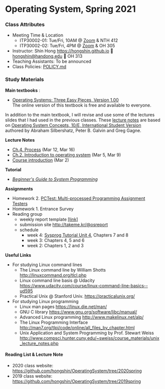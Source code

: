 # Operating System, Spring 2021

### Class Attributes ###
* Meeting Time & Location
  * ITP30002-01: Tue/Fri, 10AM @ [Zoom](https://handong.zoom.us/my/hongshin) & NTH 412
  * ITP30002-02: Tue/Fri, 4PM @ [Zoom](https://handong.zoom.us/my/hongshin) & OH 305
* Instructor: Shin Hong https://hongshin.github.io :e-mail: hongshin@handong.edu :door: OH 313
* Teaching Assistants: To be announced
* Class Policies: [POLICY.md](https://github.com/hongshin/OperatingSystem/blob/master/POLICY.md)

### Study Materials ###

**Main textbooks** :
* [Operating Systems: Three Easy Pieces, Version 1.00](http://pages.cs.wisc.edu/~remzi/OSTEP/)  
  The online version of this textbook is free and available to everyone.

In addition to the main textbook, I will revise and use some of the lectures slides that I had used in the previous classes. These [lecture notes](https://github.com/hongshin/OperatingSystem/tree/2020spring) are based on [Operating System Concepts, 10/E, International Student Version](http://www.kyobobook.co.kr/product/detailViewEng.laf?ejkGb=ENG&mallGb=ENG&barcode=9781119586166) authored by Abraham Silbershatz, Peter B. Galvin and Greg Gagne. 

**Lecture Notes**
 - [Ch.4. Process](http://github.com/hongshin/OperatingSystem/blob/master/notes/ch4-process.pdf) (Mar 12, Mar 16)
 - [Ch.2. Introduction to operating system](http://github.com/hongshin/OperatingSystem/blob/master/notes/ch2-introduction.pdf) (Mar 5, Mar 9)
 - [Course introduction](http://github.com/hongshin/OperatingSystem/blob/master/notes/course+intro.pdf) (Mar 2)
 
 **Tutorial** 
  - [*Beginner's Guide to System Programming*](https://sites.google.com/handong.edu/system-programming)

**Assignments**
 - Homework 2. [PCTest: Multi-processed Programming Assignment Testers](http://github.com/hongshin/OperatingSystem/blob/master/assignments/homework2.pdf)
 - Homework 1. Entrance Survey
 - Reading group 
   * weekly report template [\[link\]](http://github.com/hongshin/OperatingSystem/blob/master/assignments/weekly+report.docx)
   * submission site http://takeme.kr/@osreport
   * schedule
       - week 4: [Sysprog Tutorial Unit 4](https://sites.google.com/handong.edu/system-programming/unit-4-inter-process-communication), Chapters 7 and 8
       - week 3: Chapters 4, 5 and 6
       - week 2: Chapters 1, 2 and 3
       

**Useful Links**
- For studying Linux command lines
  - The Linux command line by William Shotts http://linuxcommand.org/tlcl.php
  - Linux command line basis @ Udacity https://www.udacity.com/course/linux-command-line-basics--ud595
  - Practical Unix @ Stanford Univ. https://practicalunix.org/
- For studying Linux programming
  - Linux man pages https://linux.die.net/man/
  - GNU C library https://www.gnu.org/software/libc/manual/
  - Advanced Linux programming http://www.makelinux.net/alp/
  - The Linux Programming Interface http://man7.org/tlpi/code/online/all_files_by_chapter.html
  - Unix Application and System Programming by Prof. Stewart Weiss  http://www.compsci.hunter.cuny.edu/~sweiss/course_materials/unix_lecture_notes.php

#### Reading List & Lecture Note 
* 2020 class website: https://github.com/hongshin/OperatingSystem/tree/2020spring
* 2019 class website: https://github.com/hongshin/OperatingSystem/tree/2019spring





